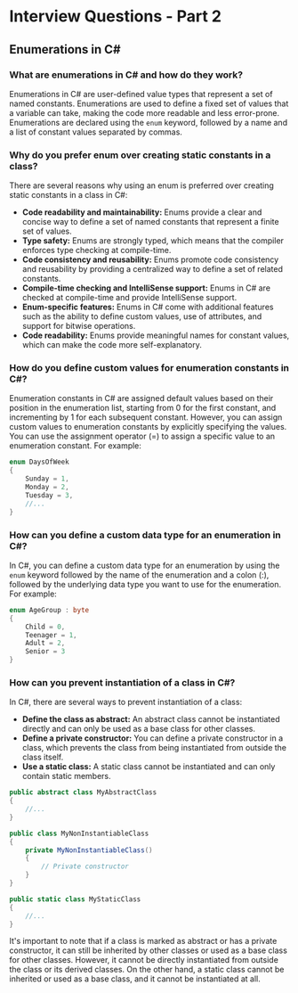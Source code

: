 
# Interview Questions - Part 2

## Enumerations in C#

### What are enumerations in C# and how do they work?

Enumerations in C# are user-defined value types that represent a set of named constants. Enumerations are used to define a fixed set of values that a variable can take, making the code more readable and less error-prone. Enumerations are declared using the `enum` keyword, followed by a name and a list of constant values separated by commas.

### Why do you prefer enum over creating static constants in a class?

There are several reasons why using an enum is preferred over creating static constants in a class in C#:
- **Code readability and maintainability:** Enums provide a clear and concise way to define a set of named constants that represent a finite set of values.
- **Type safety:** Enums are strongly typed, which means that the compiler enforces type checking at compile-time.
- **Code consistency and reusability:** Enums promote code consistency and reusability by providing a centralized way to define a set of related constants.
- **Compile-time checking and IntelliSense support:** Enums in C# are checked at compile-time and provide IntelliSense support.
- **Enum-specific features:** Enums in C# come with additional features such as the ability to define custom values, use of attributes, and support for bitwise operations.
- **Code readability:** Enums provide meaningful names for constant values, which can make the code more self-explanatory.

### How do you define custom values for enumeration constants in C#?

Enumeration constants in C# are assigned default values based on their position in the enumeration list, starting from 0 for the first constant, and incrementing by 1 for each subsequent constant. However, you can assign custom values to enumeration constants by explicitly specifying the values. You can use the assignment operator (=) to assign a specific value to an enumeration constant. For example:

```csharp
enum DaysOfWeek
{
    Sunday = 1,
    Monday = 2,
    Tuesday = 3,
    //...
}
```

### How can you define a custom data type for an enumeration in C#?

In C#, you can define a custom data type for an enumeration by using the `enum` keyword followed by the name of the enumeration and a colon (:), followed by the underlying data type you want to use for the enumeration. For example:

```csharp
enum AgeGroup : byte
{
    Child = 0,
    Teenager = 1,
    Adult = 2,
    Senior = 3
}
```

### How can you prevent instantiation of a class in C#?

In C#, there are several ways to prevent instantiation of a class:
- **Define the class as abstract:** An abstract class cannot be instantiated directly and can only be used as a base class for other classes.
- **Define a private constructor:** You can define a private constructor in a class, which prevents the class from being instantiated from outside the class itself.
- **Use a static class:** A static class cannot be instantiated and can only contain static members.

```csharp
public abstract class MyAbstractClass
{
    //...
}

public class MyNonInstantiableClass
{
    private MyNonInstantiableClass()
    {
        // Private constructor
    }
}

public static class MyStaticClass
{
    //...
}
```

It's important to note that if a class is marked as abstract or has a private constructor, it can still be inherited by other classes or used as a base class for other classes. However, it cannot be directly instantiated from outside the class or its derived classes. On the other hand, a static class cannot be inherited or used as a base class, and it cannot be instantiated at all.
